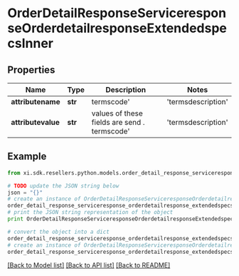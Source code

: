 # OrderDetailResponseServiceresponseOrderdetailresponseExtendedspecsInner


## Properties

Name | Type | Description | Notes
------------ | ------------- | ------------- | -------------
**attributename** | **str** | termscode&#39; | &#39;termsdescription&#39; | &#39;commenttext&#39; are the atrribute name | [optional] 
**attributevalue** | **str** | values of these fields are send . termscode&#39; | &#39;termsdescription&#39; | &#39;commenttext&#39; are the atrribute name | [optional] 

## Example

```python
from xi.sdk.resellers.python.models.order_detail_response_serviceresponse_orderdetailresponse_extendedspecs_inner import OrderDetailResponseServiceresponseOrderdetailresponseExtendedspecsInner

# TODO update the JSON string below
json = "{}"
# create an instance of OrderDetailResponseServiceresponseOrderdetailresponseExtendedspecsInner from a JSON string
order_detail_response_serviceresponse_orderdetailresponse_extendedspecs_inner_instance = OrderDetailResponseServiceresponseOrderdetailresponseExtendedspecsInner.from_json(json)
# print the JSON string representation of the object
print OrderDetailResponseServiceresponseOrderdetailresponseExtendedspecsInner.to_json()

# convert the object into a dict
order_detail_response_serviceresponse_orderdetailresponse_extendedspecs_inner_dict = order_detail_response_serviceresponse_orderdetailresponse_extendedspecs_inner_instance.to_dict()
# create an instance of OrderDetailResponseServiceresponseOrderdetailresponseExtendedspecsInner from a dict
order_detail_response_serviceresponse_orderdetailresponse_extendedspecs_inner_form_dict = order_detail_response_serviceresponse_orderdetailresponse_extendedspecs_inner.from_dict(order_detail_response_serviceresponse_orderdetailresponse_extendedspecs_inner_dict)
```
[[Back to Model list]](../README.md#documentation-for-models) [[Back to API list]](../README.md#documentation-for-api-endpoints) [[Back to README]](../README.md)


